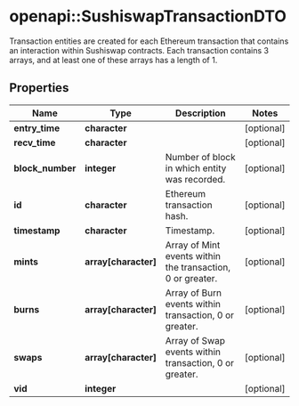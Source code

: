 # openapi::SushiswapTransactionDTO

Transaction entities are created for each Ethereum transaction that contains an interaction within Sushiswap contracts. Each transaction contains 3 arrays, and at least one of these arrays has a length of 1.

## Properties
Name | Type | Description | Notes
------------ | ------------- | ------------- | -------------
**entry_time** | **character** |  | [optional] 
**recv_time** | **character** |  | [optional] 
**block_number** | **integer** | Number of block in which entity was recorded. | [optional] 
**id** | **character** | Ethereum transaction hash. | [optional] 
**timestamp** | **character** | Timestamp. | [optional] 
**mints** | **array[character]** | Array of Mint events within the transaction, 0 or greater. | [optional] 
**burns** | **array[character]** | Array of Burn events within transaction, 0 or greater. | [optional] 
**swaps** | **array[character]** | Array of Swap events within transaction, 0 or greater. | [optional] 
**vid** | **integer** |  | [optional] 


